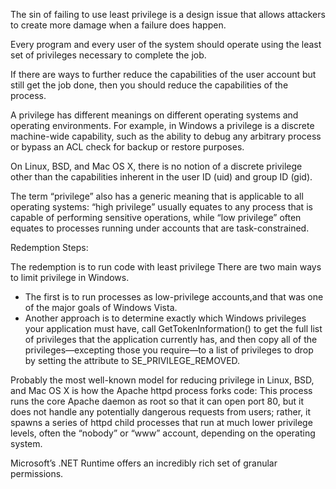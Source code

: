 The sin of failing to use least privilege is a design issue that allows attackers to create
more damage when a failure does happen.

Every program and every user of the system should operate using the least set
of privileges necessary to complete the job.

If there are ways to further reduce the
capabilities of the user account but still get the job done, then you should reduce the capabilities of the process.

A privilege has different meanings on different operating systems and operating environments.
For example, in Windows a privilege is a discrete machine-wide capability,
such as the ability to debug any arbitrary process or bypass an ACL check for backup or
restore purposes.

On Linux, BSD, and Mac OS X, there is no notion of a discrete privilege other than the
capabilities inherent in the user ID (uid) and group ID (gid).

The term “privilege” also has a generic meaning that is applicable to all operating
systems: “high privilege” usually equates to any process that is capable of performing
sensitive operations, while “low privilege” often equates to processes running under
accounts that are task-constrained.

Redemption Steps:

The redemption is to run code with least privilege
There are two main ways to limit privilege in Windows.
  - The first is to run processes as low-privilege accounts,and that was one of the major goals of Windows Vista.
  - Another approach is to determine exactly which Windows privileges your application must have, call GetTokenInformation() 
  to get the full list of privileges that the application currently has, and then copy all of the privileges—excepting those you require—to a
  list of privileges to drop by setting the attribute to SE_PRIVILEGE_REMOVED. 
  
Probably the most well-known model for reducing privilege in Linux, BSD, and Mac OS X is how the Apache httpd process forks code: 
  This process runs the core Apache daemon as root so that it can open port 80, but it does not handle any potentially
dangerous requests from users; rather, it spawns a series of httpd child processes that run
at much lower privilege levels, often the “nobody” or “www” account, depending on the
operating system.

Microsoft’s .NET Runtime offers an incredibly rich set of granular permissions.

  
